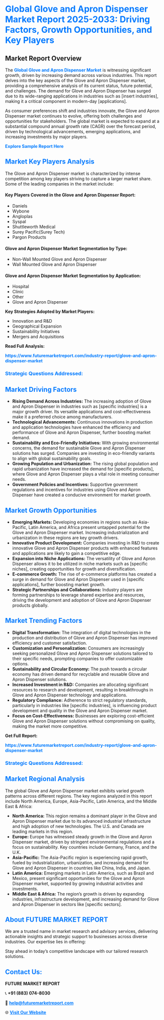 <h1 style="color: #007BFF;">Global Glove and Apron Dispenser Market Report 2025-2033: Driving Factors, Growth Opportunities, and Key Players</h1>

<section id="overview">
<h2>Market Report Overview</h2>
<p>The <a href="https://www.futuremarketreport.com/industry-report/glove-and-apron-dispenser-market" style="color: #007BFF; text-decoration: none;"><strong>Global Glove and Apron Dispenser Market</strong></a> is witnessing significant growth, driven by increasing demand across various industries. This report delves into the key aspects of the Glove and Apron Dispenser market, providing a comprehensive analysis of its current status, future potential, and challenges. The demand for Glove and Apron Dispenser has surged due to its wide-ranging applications in industries such as [insert industries], making it a critical component in modern-day [applications].</p>
<p>As consumer preferences shift and industries innovate, the Glove and Apron Dispenser market continues to evolve, offering both challenges and opportunities for stakeholders. The global market is expected to expand at a substantial compound annual growth rate (CAGR) over the forecast period, driven by technological advancements, emerging applications, and increasing investments by major players.</p>
</section>

<section id="overview">
<p><a href="https://www.futuremarketreport.com/request-sample/reportId=122139" style="color: #007BFF; text-decoration: none;"><strong>Explore Sample Report Here</strong></a></p>
</section>

<section id="key-players">
<h2 style="color: #007BFF;">Market Key Players Analysis</h2>
<p>The Glove and Apron Dispenser market is characterized by intense competition among key players striving to capture a larger market share. Some of the leading companies in the market include:</p>
<h4>Key Players Covered in the Glove and Apron Dispenser Report:</h4>
<ul><li>Daniels</li><li>Wybone</li><li>Angloplas</li><li>Syspal</li><li>Shuttleworth Medical</li><li>Surey Pacific(Surey Tech)</li><li>Pargon Products</li></ul>
<h4>Glove and Apron Dispenser Market Segmentation by Type:</h4>
<ul><li>Non-Wall Mounted Glove and Apron Dispenser</li><li>Wall Mounted Glove and Apron Dispenser</li></ul>

<h4>Glove and Apron Dispenser Market Segmentation by Application:</h4>
<ul><li>Hospital</li><li>Clinic</li><li>Other</li><li>Glove and Apron Dispenser</li></ul>
<p><strong>Key Strategies Adopted by Market Players:</strong></p>
<ul>
<li>Innovation and R&D</li>
<li>Geographical Expansion</li>
<li>Sustainability Initiatives</li>
<li>Mergers and Acquisitions</li>
</ul>
</section>

<section>
<p><strong>Read Full Analysis: </strong></p><a href="https://www.futuremarketreport.com/industry-report/glove-and-apron-dispenser-market" style="color: #007BFF; text-decoration: none;"><strong>https://www.futuremarketreport.com/industry-report/glove-and-apron-dispenser-market</strong></a>
<h3 style="color: #007BFF;">Strategic Questions Addressed:</h3>
</section>

<section id="driving-factors">
<h2 style="color: #007BFF;">Market Driving Factors</h2>
<ul>
<li><strong>Rising Demand Across Industries:</strong> The increasing adoption of Glove and Apron Dispenser in industries such as [specific industries] is a major growth driver. Its versatile applications and cost-effectiveness make it a preferred choice among manufacturers.</li>
<li><strong>Technological Advancements:</strong> Continuous innovations in production and application technologies have enhanced the efficiency and performance of Glove and Apron Dispenser, further boosting market demand.</li>
<li><strong>Sustainability and Eco-Friendly Initiatives:</strong> With growing environmental concerns, the demand for sustainable Glove and Apron Dispenser solutions has surged. Companies are investing in eco-friendly variants to align with global sustainability goals.</li>
<li><strong>Growing Population and Urbanization:</strong> The rising global population and rapid urbanization have increased the demand for [specific products], where Glove and Apron Dispenser plays a vital role in meeting consumer needs.</li>
<li><strong>Government Policies and Incentives:</strong> Supportive government regulations and incentives for industries using Glove and Apron Dispenser have created a conducive environment for market growth.</li>
</ul>
</section>

<section id="growth-opportunities">
<h2 style="color: #007BFF;">Market Growth Opportunities</h2>
<ul>
<li><strong>Emerging Markets:</strong> Developing economies in regions such as Asia-Pacific, Latin America, and Africa present untapped potential for the Glove and Apron Dispenser market. Increasing industrialization and urbanization in these regions are key growth drivers.</li>
<li><strong>Innovative Product Development:</strong> Companies investing in R&D to create innovative Glove and Apron Dispenser products with enhanced features and applications are likely to gain a competitive edge.</li>
<li><strong>Expansion into Niche Applications:</strong> The versatility of Glove and Apron Dispenser allows it to be utilized in niche markets such as [specific niches], creating opportunities for growth and diversification.</li>
<li><strong>E-commerce Growth:</strong> The rise of e-commerce platforms has created a surge in demand for Glove and Apron Dispenser used in [specific applications], further boosting market growth.</li>
<li><strong>Strategic Partnerships and Collaborations:</strong> Industry players are forming partnerships to leverage shared expertise and resources, driving the development and adoption of Glove and Apron Dispenser products globally.</li>
</ul>
</section>

<section id="trending-factors">
<h2 style="color: #007BFF;">Market Trending Factors</h2>
<ul>
<li><strong>Digital Transformation:</strong> The integration of digital technologies in the production and distribution of Glove and Apron Dispenser has improved efficiency and customer satisfaction.</li>
<li><strong>Customization and Personalization:</strong> Consumers are increasingly seeking personalized Glove and Apron Dispenser solutions tailored to their specific needs, prompting companies to offer customizable options.</li>
<li><strong>Sustainability and Circular Economy:</strong> The push towards a circular economy has driven demand for recyclable and reusable Glove and Apron Dispenser solutions.</li>
<li><strong>Increased Investment in R&D:</strong> Companies are allocating significant resources to research and development, resulting in breakthroughs in Glove and Apron Dispenser technology and applications.</li>
<li><strong>Regulatory Compliance:</strong> Adherence to strict regulatory standards, particularly in industries like [specific industries], is influencing product development and quality in the Glove and Apron Dispenser market.</li>
<li><strong>Focus on Cost-Effectiveness:</strong> Businesses are exploring cost-efficient Glove and Apron Dispenser solutions without compromising on quality, making the market more competitive.</li>
</ul>
</section>

<section>
<p><strong>Get Full Report: </strong></p><a href="https://www.futuremarketreport.com/industry-report/glove-and-apron-dispenser-market" style="color: #007BFF; text-decoration: none;"><strong>https://www.futuremarketreport.com/industry-report/glove-and-apron-dispenser-market</strong></a>
<h3 style="color: #007BFF;">Strategic Questions Addressed:</h3>
</section>


<section id="regional-analysis">
<h2 style="color: #007BFF;">Market Regional Analysis</h2>
<p>The global Glove and Apron Dispenser market exhibits varied growth patterns across different regions. The key regions analyzed in this report include North America, Europe, Asia-Pacific, Latin America, and the Middle East & Africa:</p>
<ul>
<li><strong>North America:</strong> This region remains a dominant player in the Glove and Apron Dispenser market due to its advanced industrial infrastructure and high adoption of new technologies. The U.S. and Canada are leading markets in this region.</li>
<li><strong>Europe:</strong> Europe has witnessed steady growth in the Glove and Apron Dispenser market, driven by stringent environmental regulations and a focus on sustainability. Key countries include Germany, France, and the U.K.</li>
<li><strong>Asia-Pacific:</strong> The Asia-Pacific region is experiencing rapid growth, fueled by industrialization, urbanization, and increasing demand for Glove and Apron Dispenser in countries like China, India, and Japan.</li>
<li><strong>Latin America:</strong> Emerging markets in Latin America, such as Brazil and Mexico, present significant opportunities for the Glove and Apron Dispenser market, supported by growing industrial activities and investments.</li>
<li><strong>Middle East & Africa:</strong> The region’s growth is driven by expanding industries, infrastructure development, and increasing demand for Glove and Apron Dispenser in sectors like [specific sectors].</li>
</ul>
</section>

<footer>
<h2 style="color: #007BFF;">About FUTURE MARKET REPORT</h2>
<p>We are a trusted name in market research and advisory services, delivering actionable insights and strategic support to businesses across diverse industries. Our expertise lies in offering:</p>

<p>Stay ahead in today’s competitive landscape with our tailored research solutions.</p>

<h2 style="color: #007BFF;">Contact Us:</h2>
<p><strong>FUTURE MARKET REPORT</strong></p>
<p>📞 <strong>+91 (883) 074-8030</strong></p>
<p>📧 <strong><a href="mailto:help@futuremarketreport.com" style="color: #007BFF;">help@futuremarketreport.com</a></strong></p>
<p>🌐 <strong><a href="https://www.futuremarketreport.com/" style="color: #007BFF;">Visit Our Website</a></strong></p>
</footer>